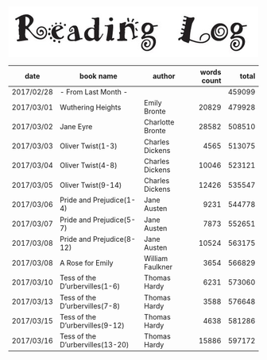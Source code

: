 ﻿![](reading_log.png)

|date|book name|author|words count|total|
|---|---|---|--:|--:|
|2017/02/28|- From Last Month -|||459099|
|2017/03/01|Wuthering Heights|Emily Bronte|20829|479928|
|2017/03/02|Jane Eyre|Charlotte Bronte|28582|508510|
|2017/03/03|Oliver Twist(1-3)|Charles Dickens|4565|513075|
|2017/03/04|Oliver Twist(4-8)|Charles Dickens|10046|523121|
|2017/03/05|Oliver Twist(9-14)|Charles Dickens|12426|535547|
|2017/03/06|Pride and Prejudice(1-4)|Jane Austen|9231|544778|
|2017/03/07|Pride and Prejudice(5-7)|Jane Austen|7873|552651|
|2017/03/08|Pride and Prejudice(8-12)|Jane Austen|10524|563175|
|2017/03/08|A Rose for Emily|William Faulkner|3654|566829|
|2017/03/10|Tess of the D’urbervilles(1-6)|Thomas Hardy|6231|573060|
|2017/03/13|Tess of the D’urbervilles(7-8)|Thomas Hardy|3588|576648|
|2017/03/15|Tess of the D’urbervilles(9-12)|Thomas Hardy|4638|581286|
|2017/03/16|Tess of the D’urbervilles(13-20)|Thomas Hardy|15886|597172|

